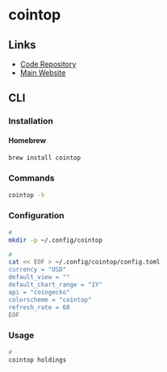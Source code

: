 # cointop

## Links

- [Code Repository](https://github.com/cointop-sh/cointop)
- [Main Website](https://cointop.sh/)

## CLI

### Installation

#### Homebrew

```sh
brew install cointop
```

### Commands

```sh
cointop -h
```

### Configuration

```sh
#
mkdir -p ~/.config/cointop

#
cat << EOF > ~/.config/cointop/config.toml
currency = "USD"
default_view = ""
default_chart_range = "1Y"
api = "coingecko"
colorscheme = "cointop"
refresh_rate = 60
EOF
```

### Usage

```sh
#
cointop holdings
```

